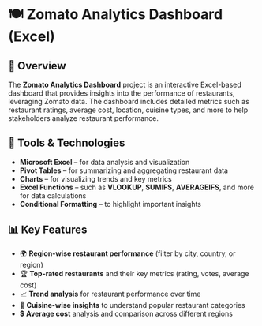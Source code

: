 # 🍽️ Zomato Analytics Dashboard (Excel)

## 📝 Overview
The **Zomato Analytics Dashboard** project is an interactive Excel-based dashboard that provides insights into the performance of restaurants, 
leveraging Zomato data. The dashboard includes detailed metrics such as restaurant ratings, average cost, location, cuisine types, and more to help stakeholders analyze restaurant performance.

## 🔧 Tools & Technologies
- **Microsoft Excel** – for data analysis and visualization  
- **Pivot Tables** – for summarizing and aggregating restaurant data  
- **Charts** – for visualizing trends and key metrics  
- **Excel Functions** – such as **VLOOKUP**, **SUMIFS**, **AVERAGEIFS**, and more for data calculations  
- **Conditional Formatting** – to highlight important insights

## 📊 Key Features
- 🌍 **Region-wise restaurant performance** (filter by city, country, or region)  
- 🏆 **Top-rated restaurants** and their key metrics (rating, votes, average cost)  
- 📈 **Trend analysis** for restaurant performance over time  
- 🍴 **Cuisine-wise insights** to understand popular restaurant categories  
- 💲 **Average cost** analysis and comparison across different regions
